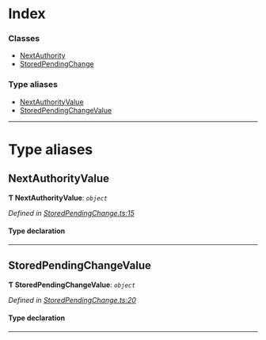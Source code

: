 

# Index

### Classes

* [NextAuthority](../classes/_storedpendingchange_.nextauthority.md)
* [StoredPendingChange](../classes/_storedpendingchange_.storedpendingchange.md)

### Type aliases

* [NextAuthorityValue](_storedpendingchange_.md#nextauthorityvalue)
* [StoredPendingChangeValue](_storedpendingchange_.md#storedpendingchangevalue)

---

# Type aliases

<a id="nextauthorityvalue"></a>

##  NextAuthorityValue

**Ƭ NextAuthorityValue**: *`object`*

*Defined in [StoredPendingChange.ts:15](https://github.com/polkadot-js/api/blob/887a0d3/packages/types/src/StoredPendingChange.ts#L15)*

#### Type declaration

___
<a id="storedpendingchangevalue"></a>

##  StoredPendingChangeValue

**Ƭ StoredPendingChangeValue**: *`object`*

*Defined in [StoredPendingChange.ts:20](https://github.com/polkadot-js/api/blob/887a0d3/packages/types/src/StoredPendingChange.ts#L20)*

#### Type declaration

___

